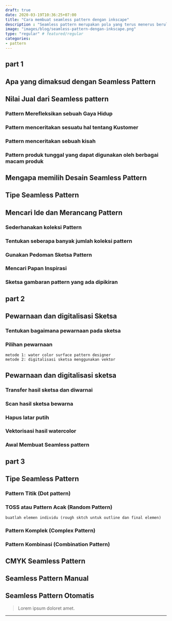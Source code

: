 ```yaml
---
draft: true
date: 2020-03-19T10:36:25+07:00
title: "Cara membuat seamless pattern dengan inkscape"
description : "Seamless pattern merupakan pola yang terus menerus berulang hingga tidak ada sisa kanvas yang tertutup dengan bentuk pola tersebut. Seamless pattern merupakan pola yang menarik untuk jenis desain full print."
image: "images/blog/seamless-pattern-dengan-inkscape.png"
type: "regular" # featured/regular
categories:
- pattern
---
```



## part 1

## Apa yang dimaksud dengan Seamless Pattern

## Nilai Jual dari Seamless pattern

### Pattern Merefleksikan sebuah Gaya Hidup

### Pattern menceritakan sesuatu hal tentang Kustomer

### Pattern menceritakan sebuah kisah

### Pattern produk tunggal yang dapat digunakan oleh berbagai macam produk

## Mengapa memilih Desain Seamless Pattern

## Tipe Seamless Pattern

## Mencari Ide dan Merancang Pattern

### Sederhanakan koleksi Pattern

### Tentukan seberapa banyak jumlah koleksi pattern

### Gunakan Pedoman Sketsa Pattern

### Mencari Papan Inspirasi

### Sketsa gambaran pattern yang ada dipikiran


## part 2

## Pewarnaan dan digitalisasi Sketsa

### Tentukan bagaimana pewarnaan pada sketsa

### Pilihan pewarnaan

    metode 1: water color surface pattern designer
    metode 2: digitalisasi sketsa menggunakan vektor

## Pewarnaan dan digitalisasi sketsa

### Transfer hasil sketsa dan diwarnai

### Scan hasil sketsa bewarna

### Hapus latar putih

### Vektorisasi hasil watercolor

### Awal Membuat Seamless pattern

## part 3

## Tipe Seamless Pattern

### Pattern Titik (Dot pattern)

### TOSS atau Pattern Acak (Random Pattern)

    buatlah elemen individu (rough sktch untuk outline dan final elemen)

### Pattern Komplek (Complex Pattern)

### Pattern Kombinasi (Combination Pattern)

## CMYK Seamless Pattern

## Seamless Pattern Manual

## Seamless Pattern Otomatis

> Lorem ipsum doloret amet.

***
